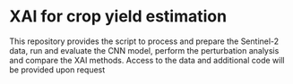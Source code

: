 # XAI for crop yield estimation

This repository provides the script to process and prepare the Sentinel-2 data, run and evaluate the CNN model, perform the perturbation analysis and compare the XAI methods. Access to the data and additional code will be provided upon request
